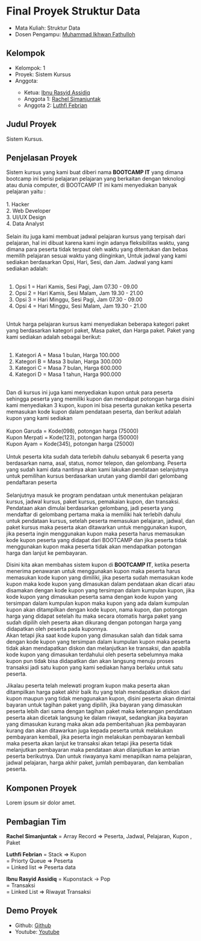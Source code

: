 # Final Proyek Struktur Data
<ul>
  <li>Mata Kuliah: Struktur Data</li>
  <li>Dosen Pengampu: <a href="https://github.com/Muhammad-Ikhwan-Fathulloh">Muhammad Ikhwan Fathulloh</a></li>
</ul>

## Kelompok

<ul>
  <li>Kelompok: 1 </li>
  <li>Proyek: Sistem Kursus</li>
  <li>Anggota:</li>
  <ul>
    <li>Ketua: <a href="https://github.com/Ibnu12-crocodile">Ibnu Rasyid Assidiq</a></li>
    <li>Anggota 1: <a href="">Rachel Simanjuntak</a></li>
    <li>Anggota 2: <a href="">Luthfi Febrian</a></li>
  </ul>
</ul>

## Judul Proyek
<p>Sistem Kursus.</p>

## Penjelasan Proyek
<p>
  Sistem kursus yang kami buat diberi nama <b>BOOTCAMP IT</b> yang dimana bootcamp ini berisi pelajaran pelajaran
yang berkaitan dengan teknologi atau dunia computer, di BOOTCAMP IT ini kami menyediakan banyak pelajaran yaitu :<br>
<br>
1. Hacker<br>
2. Web Developer<br>
3. UI/UX Design<br>
4. Data Analyst<br>
<br>
  Selain itu juga kami membuat jadwal pelajaran kursus yang terpisah dari pelajaran, hal ini dibuat karena kami ingin adanya fleksibilitas waktu, yang dimana para peserta tidak terpaut oleh waktu yang ditentukan dan bebas memilih pelajaran sesuai waktu yang diinginkan, Untuk jadwal yang kami sediakan berdasarkan Opsi, Hari, Sesi, dan Jam. Jadwal yang kami sediakan adalah:<br>
<br>
<ol>
<li>Opsi 1 = Hari Kamis, Sesi Pagi, Jam 07.30 - 09.00</li>
<li>Opsi 2 = Hari Kamis, Sesi Malam, Jam 19.30 - 21.00</li>
<li>Opsi 3 = Hari Minggu, Sesi Pagi, Jam 07.30 - 09.00</li>
<li>Opsi 4 = Hari Minggu, Sesi Malam, Jam 19.30 - 21.00</li>
</ol>
<br>
  Untuk harga pelajaran kursus kami menyediakan beberapa kategori paket yang berdasarkan kategori paket, Masa paket, dan Harga paket. Paket yang kami sediakan adalah sebagai berikut:<br>
<br>
<ol>
<li>Kategori A = Masa 1 bulan, Harga 100.000</li>
<li>Kategori B = Masa 3 bulan, Harga 300.000</li>
<li>Kategori C = Masa 7 bulan, Harga 600.000</li>
<li>Kategori D = Masa 1 tahun, Harga 900.000</li>
</ol>
<br>
  Dan di kursus ini juga kami menyediakan kupon untuk para peserta sehingga peserta yang memiliki kupon dan mendapat potongan harga disini kami menyediakan 3 kupon, kupon ini bisa peserta gunakan ketika peserta memasukan kode kupon dalam pendataan peserta, dan berikut adalah kupon yang kami sediakan<br>
<br>
Kupon Garuda = Kode(098), potongan harga (75000)<br>
Kupon Merpati = Kode(123), potongan harga (50000)<br>
Kupon Ayam = Kode(345), potongan harga (25000)<br>
<br>
    Untuk peserta kita sudah data terlebih dahulu sebanyak 6 peserta yang berdasarkan nama, asal, status, nomor telepon, dan gelombang. Peserta yang sudah kami data nantinya akan kami lakukan pendataan selanjutnya untuk pemilihan kursus berdasarkan urutan yang diambil dari gelombang pendaftaran peserta<br>
<br>
  Selanjutnya masuk ke program pendataan untuk menentukan pelajaran kursus, jadwal kursus, paket kursus, pemakaian kupon, dan transaksi.<br>
Pendataan akan dimulai berdasarkan gelombang, jadi peserta yang mendaftar di gelombang pertama maka ia memiliki hak terlebih dahulu untuk pendataan kursus, setelah peserta memasukan pelajaran, jadwal, dan paket kursus maka peserta akan ditawarkan untuk menggunakan kupon, jika peserta ingin menggunakan kupon maka peserta harus memasukan kode kupon peserta yang didapat dari BOOTCAMP dan jika peserta tidak menggunakan kupon maka peserta tidak akan mendapatkan potongan harga dan lanjut ke pembayaran.
</p>
<p>
  Disini kita akan membahas sistem kupon di <b>BOOTCAMP IT</b>, ketika peserta menerima penawaran untuk menggunakan kupon maka peserta harus memasukan kode kupon  yang dimiliki, jika peserta sudah memasukan kode kupon maka kode kupon yang dimasukan dalam pendataan akan dicari atau disamakan dengan kode kupon yang tersimpan dalam kumpulan kupon, jika kode kupon yang dimasukan peserta sama dengan kode kupon yang tersimpan dalam kumpulan kupon maka kupon yang ada dalam kumpulan kupon akan ditampilkan dengan kode kupon, nama kupon, dan potongan harga yang didapat setelah itu maka secara otomatis harga paket yang sudah dipilih oleh peserta akan dikurang dengan potongan harga yang didapatkan oleh peserta pada kuponnya.<br>
  Akan tetapi jika saat kode kupon yang dimasukan salah dan tidak sama dengan kode kupon yang tersimpan dalam kumpulan kupon maka peserta tidak akan mendapatkan diskon dan melanjutkan ke transaksi, dan apabila kode kupon yang dimasukan terdahului oleh peserta sebelumnya maka kupon pun tidak bisa didapatkan dan akan langsung menuju proses transaksi jadi satu kupon yang kami sediakan hanya berlaku untuk satu peserta.
</p>
<p>
  Jikalau peserta telah melewati program kupon maka peserta akan ditampilkan harga paket akhir baik itu yang telah mendapatkan diskon dari kupon maupun yang tidak menggunakan kupon, disini peserta akan dimintai bayaran untuk tagihan paket yang dipilih, jika bayaran yang dimasukan peserta lebih dari sama dengan tagihan paket maka keterangan pendataan peserta akan dicetak langsung ke dalam riwayat, sedangkan jika bayaran yang dimasukan kurang maka akan ada pemberitahuan jika pembayaran kurang dan akan ditawarkan juga kepada peserta untuk melakukan pembayaran kembali, jika peserta ingin melakukan pembayaran kembali maka peserta akan lanjut ke transaksi akan tetapi jika peserta tidak melanjutkan pembayaran maka pendataan akan dilanjutkan ke antrian peserta berikutnya. Dan untuk riwayanya kami menapilkan nama pelajaran, jadwal pelajaran, harga akhir paket, jumlah pembayaran, dan kembalian peserta.
</p>


## Komponen Proyek
<p>Lorem ipsum sir dolor amet.</p>

## Pembagian Tim
<p><b>Rachel Simanjuntak</b> = Array Record => Peserta, Jadwal, Pelajaran, Kupon , Paket </p>
<p><b>Luthfi Febrian</b> = Stack => Kupon<br>
                   = Priorty Queue => Peserta<br>
                   = Linked list => Peserta data</p>
<p><b>Ibnu Rasyid Assidiq</b> = Kuponstack -> Pop<br>
                    = Transaksi<br>
                    = Linked List => Riwayat Transaksi</p>

## Demo Proyek
<ul>
  <li>Github: <a href="">Github</a></li>
  <li>Youtube: <a href="">Youtube</a></li>
</ul>
